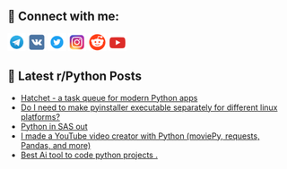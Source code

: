 ## 🔎 Connect with me:
[<img src="https://github.com/bullbesh/bullbesh/blob/main/images/Telegram.png" width="32" height="32" />](https://t.me/bullbesh)
[<img src="https://github.com/bullbesh/bullbesh/blob/main/images/VK.png" width="32" height="32" />](https://vk.com/bullbesh)
[<img src="https://github.com/bullbesh/bullbesh/blob/main/images/Twitter.png" width="32" height="32" />](https://twitter.com/bullbesh1)
[<img src="https://github.com/bullbesh/bullbesh/blob/main/images/Instagram.png" width="32" height="32" />](https://www.instagram.com/bullbesh)
[<img src="https://github.com/bullbesh/bullbesh/blob/main/images/Reddit.png" width="32" height="32" />](https://www.reddit.com/user/bullbesh)
[<img src="https://github.com/bullbesh/bullbesh/blob/main/images/YouTube.png" width="32" height="32" />](https://www.youtube.com/channel/UCtfjRs6uzgq5mfm8S06WTcg)

## 📕 Latest r/Python Posts
<!-- BLOG-POST-LIST:START -->
- [Hatchet - a task queue for modern Python apps](https://www.reddit.com/r/Python/comments/1k045yv/hatchet_a_task_queue_for_modern_python_apps/)
- [Do I need to make pyinstaller executable separately for different linux platforms?](https://www.reddit.com/r/Python/comments/1k03fwx/do_i_need_to_make_pyinstaller_executable/)
- [Python in SAS out](https://www.reddit.com/r/Python/comments/1k02ryl/python_in_sas_out/)
- [I made a YouTube video creator with Python &lpar;moviePy, requests, Pandas, and more&rpar;](https://www.reddit.com/r/Python/comments/1k00ixd/i_made_a_youtube_video_creator_with_python/)
- [Best Ai tool to code python projects .](https://www.reddit.com/r/Python/comments/1jzyiju/best_ai_tool_to_code_python_projects/)
<!-- BLOG-POST-LIST:END -->
